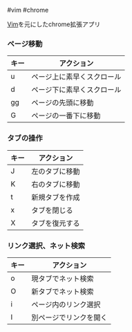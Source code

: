  #vim #chrome

[Vim](Vim.md)を元にしたchrome拡張アプリ

### ページ移動
| キー | アクション                 | 
| ---- | -------------------------- | 
| u    | ページ上に素早くスクロール | 
| d    | ページ下に素早くスクロール | 
| gg   | ページの先頭に移動         | 
| G    | ページの一番下に移動       | 

### タブの操作
| キー | アクション     | 
| ---- | -------------- | 
| J    | 左のタブに移動 | 
| K    | 右のタブに移動 | 
| t    | 新規タブを作成 | 
| x    | タブを閉じる   | 
| X    | タブを復元する | 

### リンク選択、ネット検索
| キー | アクション             | 
| ---- | ---------------------- | 
| o    | 現タブでネット検索     | 
| O    | 新タブでネット検索     | 
| i    | ページ内のリンク選択   | 
| I    | 別ページでリンクを開く | 



